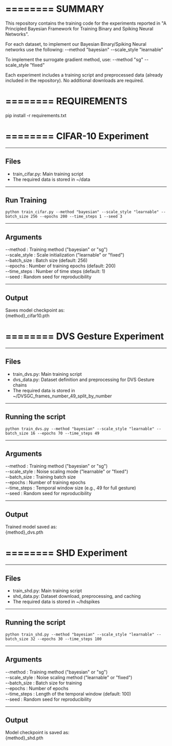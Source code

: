 ========
SUMMARY
========
This repository contains the training code for the experiments reported in "A Principled Bayesian Framework for Training Binary and Spiking Neural Networks". 

For each dataset, to implement our Bayesian Binary/Spiking Neural networks use the following:
--method "bayesian" --scale_style "learnable" 

To implement the surrogate gradient method, use:
--method "sg" --scale_style "fixed" 

Each experiment includes a training script and preprocessed data (already included in the repository). No additional downloads are required.


========
REQUIREMENTS
========
pip install -r requirements.txt


========
CIFAR-10 Experiment
========

--------
Files
--------
- train_cifar.py: Main training script  
- The required data is stored in ~/data

--------
Run Training 
--------
    python train_cifar.py --method "bayesian" --scale_style "learnable" --batch_size 256 --epochs 200 --time_steps 1 --seed 3


--------
Arguments  
--------
--method        : Training method ("bayesian" or "sg")  
--scale_style   : Scale initialization ("learnable" or "fixed")  
--batch_size    : Batch size (default: 256)  
--epochs        : Number of training epochs (default: 200)  
--time_steps    : Number of time steps (default: 1)  
--seed          : Random seed for reproducibility

--------
Output  
--------
Saves model checkpoint as:  
    {method}_cifar10.pth


========
DVS Gesture Experiment
========

--------
Files
--------
- train_dvs.py: Main training script  
- dvs_data.py: Dataset definition and preprocessing for DVS Gesture chains
- The required data is stored in ~/DVSGC_frames_number_49_split_by_number

--------
Running the script
--------
    python train_dvs.py --method "bayesian" --scale_style "learnable" --batch_size 16 --epochs 70 --time_steps 49

--------
Arguments
--------
--method        : Training method ("bayesian" or "sg")  
--scale_style   : Noise scaling mode ("learnable" or "fixed")  
--batch_size    : Training batch size  
--epochs        : Number of training epochs  
--time_steps    : Temporal window size (e.g., 49 for full gesture)  
--seed          : Random seed for reproducibility

--------
Output
--------
Trained model saved as:  
    {method}_dvs.pth



========
SHD Experiment
========

--------
Files
--------
- train_shd.py: Main training script  
- shd_data.py: Dataset download, preprocessing, and caching
- The required data is stored in ~/hdspikes


--------
Running the script
--------
    python train_shd.py --method "bayesian" --scale_style "learnable" --batch_size 32 --epochs 30 --time_steps 100


--------
Arguments
--------
--method        : Training method ("bayesian" or "sg")  
--scale_style   : Noise scaling method ("learnable" or "fixed")  
--batch_size    : Batch size for training  
--epochs        : Number of epochs  
--time_steps    : Length of the temporal window (default: 100)  
--seed          : Random seed for reproducibility


--------
Output
--------
Model checkpoint is saved as:  
    {method}_shd.pth
